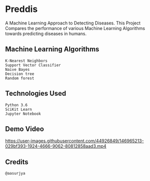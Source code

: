 # Preddis
A Machine Learning Approach to Detecting Diseases.
This Project Compares the performance of various Machine Learning Algorithms towards predicting diseases in humans.

## Machine Learning Algorithms

```
K-Nearest Neighbors
Support Vector Classifier
Naive Bayes
Decision tree
Random forest
```

## Technologies Used
```
Python 3.6
SciKit Learn
Jupyter Notebook
```

## Demo Video


https://user-images.githubusercontent.com/44926849/146965213-029bf393-1924-4666-9062-80812858aad3.mp4


## Credits
```
@aasurjya
```
